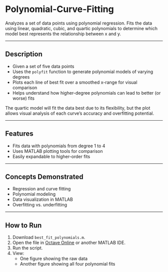 # Polynomial-Curve-Fitting

Analyzes a set of data points using polynomial regression. Fits the data using linear, quadratic, cubic, and quartic polynomials to determine which model best represents the relationship between x and y.

---

## Description

- Given a set of five data points
- Uses the `polyfit` function to generate polynomial models of varying degrees
- Plots each line of best fit over a smoothed x-range for visual comparison
- Helps understand how higher-degree polynomials can lead to better (or worse) fits

The quartic model will fit the data best due to its flexibility, but the plot allows visual analysis of each curve’s accuracy and overfitting potential.

---

## Features

- Fits data with polynomials from degree 1 to 4
- Uses MATLAB plotting tools for comparison
- Easily expandable to higher-order fits

---

## Concepts Demonstrated

- Regression and curve fitting
- Polynomial modeling
- Data visualization in MATLAB
- Overfitting vs. underfitting 

---

## How to Run

1. Download `best_fit_polynomials.m`.
2. Open the file in [Octave Online](https://octave-online.net/) or another MATLAB IDE.
3. Run the script.
4. View:
   - One figure showing the raw data
   - Another figure showing all four polynomial fits



